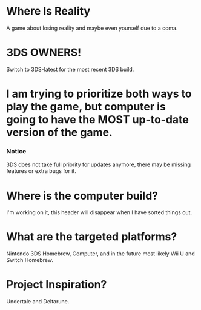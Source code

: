 # Where Is Reality
A game about losing reality and maybe even yourself due to a coma.

# 3DS OWNERS!
Switch to 3DS-latest for the most recent 3DS build.


I am trying to prioritize both ways to play the game, but computer is going to have the MOST up-to-date version of the game.
=======
### Notice
3DS does not take full priority for updates anymore, there may be missing features or extra bugs for it.



# Where is the computer build?
I'm working on it, this header will disappear when I have sorted things out.



# What are the targeted platforms?
Nintendo 3DS Homebrew, Computer, and in the future most likely Wii U and Switch Homebrew.


# Project Inspiration?
Undertale and Deltarune.
